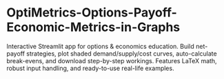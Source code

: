 # OptiMetrics-Options-Payoff-Economic-Metrics-in-Graphs
Interactive Streamlit app for options &amp; economics education. Build net-payoff strategies, plot shaded demand/supply/cost curves, auto-calculate break-evens, and download step-by-step workings. Features LaTeX math, robust input handling, and ready-to-use real-life examples.
